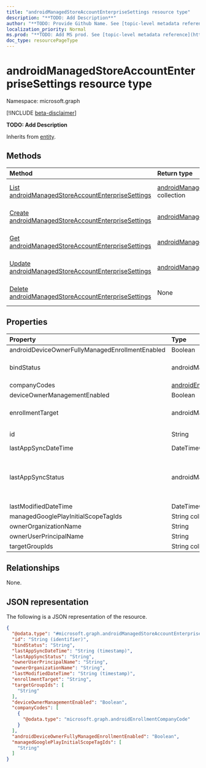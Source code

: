 ```yaml
---
title: "androidManagedStoreAccountEnterpriseSettings resource type"
description: "**TODO: Add Description**"
author: "**TODO: Provide Github Name. See [topic-level metadata reference](https://msgo.azurewebsites.net/add/document/guidelines/metadata.html#topic-level-metadata)**"
localization_priority: Normal
ms.prod: "**TODO: Add MS prod. See [topic-level metadata reference](https://msgo.azurewebsites.net/add/document/guidelines/metadata.html#topic-level-metadata)**"
doc_type: resourcePageType
---
```


# androidManagedStoreAccountEnterpriseSettings resource type

Namespace: microsoft.graph

[!INCLUDE [beta-disclaimer](../../includes/beta-disclaimer.md)]

**TODO: Add Description**


Inherits from [entity](../resources/entity.md).

## Methods
|Method|Return type|Description|
|:---|:---|:---|
|[List androidManagedStoreAccountEnterpriseSettings](../api/intune-androidmanagedstoreaccountenterprisesettings-list.md)|[androidManagedStoreAccountEnterpriseSettings](../resources/intune-androidmanagedstoreaccountenterprisesettings.md) collection|Get a list of the [androidManagedStoreAccountEnterpriseSettings](../resources/intune-androidmanagedstoreaccountenterprisesettings.md) objects and their properties.|
|[Create androidManagedStoreAccountEnterpriseSettings](../api/intune-androidmanagedstoreaccountenterprisesettings-create.md)|[androidManagedStoreAccountEnterpriseSettings](../resources/intune-androidmanagedstoreaccountenterprisesettings.md)|Create a new [androidManagedStoreAccountEnterpriseSettings](../resources/intune-androidmanagedstoreaccountenterprisesettings.md) object.|
|[Get androidManagedStoreAccountEnterpriseSettings](../api/intune-androidmanagedstoreaccountenterprisesettings-get.md)|[androidManagedStoreAccountEnterpriseSettings](../resources/intune-androidmanagedstoreaccountenterprisesettings.md)|Read the properties and relationships of an [androidManagedStoreAccountEnterpriseSettings](../resources/intune-androidmanagedstoreaccountenterprisesettings.md) object.|
|[Update androidManagedStoreAccountEnterpriseSettings](../api/intune-androidmanagedstoreaccountenterprisesettings-update.md)|[androidManagedStoreAccountEnterpriseSettings](../resources/intune-androidmanagedstoreaccountenterprisesettings.md)|Update the properties of an [androidManagedStoreAccountEnterpriseSettings](../resources/intune-androidmanagedstoreaccountenterprisesettings.md) object.|
|[Delete androidManagedStoreAccountEnterpriseSettings](../api/intune-androidmanagedstoreaccountenterprisesettings-delete.md)|None|Deletes an [androidManagedStoreAccountEnterpriseSettings](../resources/intune-androidmanagedstoreaccountenterprisesettings.md) object.|

## Properties
|Property|Type|Description|
|:---|:---|:---|
|androidDeviceOwnerFullyManagedEnrollmentEnabled|Boolean|**TODO: Add Description**|
|bindStatus|androidManagedStoreAccountBindStatus|**TODO: Add Description**. Possible values are: `notBound`, `bound`, `boundAndValidated`, `unbinding`.|
|companyCodes|[androidEnrollmentCompanyCode](../resources/intune-androidenrollmentcompanycode.md) collection|**TODO: Add Description**|
|deviceOwnerManagementEnabled|Boolean|**TODO: Add Description**|
|enrollmentTarget|androidManagedStoreAccountEnrollmentTarget|**TODO: Add Description**. Possible values are: `none`, `all`, `targeted`, `targetedAsEnrollmentRestrictions`.|
|id|String|**TODO: Add Description** Inherited from [entity](../resources/entity.md).|
|lastAppSyncDateTime|DateTimeOffset|**TODO: Add Description**|
|lastAppSyncStatus|androidManagedStoreAccountAppSyncStatus|**TODO: Add Description**. Possible values are: `success`, `credentialsNotValid`, `androidForWorkApiError`, `managementServiceError`, `unknownError`, `none`.|
|lastModifiedDateTime|DateTimeOffset|**TODO: Add Description**|
|managedGooglePlayInitialScopeTagIds|String collection|**TODO: Add Description**|
|ownerOrganizationName|String|**TODO: Add Description**|
|ownerUserPrincipalName|String|**TODO: Add Description**|
|targetGroupIds|String collection|**TODO: Add Description**|

## Relationships
None.

## JSON representation
The following is a JSON representation of the resource.
<!-- {
  "blockType": "resource",
  "keyProperty": "id",
  "@odata.type": "microsoft.graph.androidManagedStoreAccountEnterpriseSettings",
  "baseType": "microsoft.graph.entity",
  "openType": false
}
-->
``` json
{
  "@odata.type": "#microsoft.graph.androidManagedStoreAccountEnterpriseSettings",
  "id": "String (identifier)",
  "bindStatus": "String",
  "lastAppSyncDateTime": "String (timestamp)",
  "lastAppSyncStatus": "String",
  "ownerUserPrincipalName": "String",
  "ownerOrganizationName": "String",
  "lastModifiedDateTime": "String (timestamp)",
  "enrollmentTarget": "String",
  "targetGroupIds": [
    "String"
  ],
  "deviceOwnerManagementEnabled": "Boolean",
  "companyCodes": [
    {
      "@odata.type": "microsoft.graph.androidEnrollmentCompanyCode"
    }
  ],
  "androidDeviceOwnerFullyManagedEnrollmentEnabled": "Boolean",
  "managedGooglePlayInitialScopeTagIds": [
    "String"
  ]
}
```

